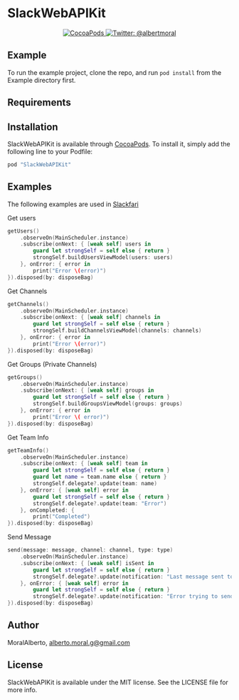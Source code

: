 # SlackWebAPIKit

<p align="center">
<a href="https://cocoapods.org/pods/SlackWebAPIKit">
<img src="https://img.shields.io/cocoapods/v/SlackWebAPIKit.svg" alt="CocoaPods" />
</a>
<a href="https://twitter.com/albertmoral">
<img src="https://img.shields.io/badge/contact-@albertmoral-blue.svg?style=flat" alt="Twitter: @albertmoral" />
</a>
</p>


## Example

To run the example project, clone the repo, and run `pod install` from the Example directory first.

## Requirements

## Installation

SlackWebAPIKit is available through [CocoaPods](http://cocoapods.org). To install
it, simply add the following line to your Podfile:

```ruby
pod "SlackWebAPIKit"
```

## Examples

The following examples are used in [Slackfari](https://github.com/MoralAlberto/Slackfari)

Get users

```swift
getUsers()
    .observeOn(MainScheduler.instance)
    .subscribe(onNext: { [weak self] users in
        guard let strongSelf = self else { return }
        strongSelf.buildUsersViewModel(users: users)
    }, onError: { error in
        print("Error \(error)")
}).disposed(by: disposeBag)
```

Get Channels

```swift
getChannels()
    .observeOn(MainScheduler.instance)
    .subscribe(onNext: { [weak self] channels in
        guard let strongSelf = self else { return }
        strongSelf.buildChannelsViewModel(channels: channels)
    }, onError: { error in
        print("Error \(error)")
}).disposed(by: disposeBag)
```

Get Groups (Private Channels)

```swift
getGroups()
    .observeOn(MainScheduler.instance)
    .subscribe(onNext: { [weak self] groups in
        guard let strongSelf = self else { return }
        strongSelf.buildGroupsViewModel(groups: groups)
    }, onError: { error in
        print("Error \( error)")
}).disposed(by: disposeBag)
```

Get Team Info

```swift
getTeamInfo()
    .observeOn(MainScheduler.instance)
    .subscribe(onNext: { [weak self] team in
        guard let strongSelf = self else { return }
        guard let name = team.name else { return }
        strongSelf.delegate?.update(team: name)
    }, onError: { [weak self] error in
        guard let strongSelf = self else { return }
        strongSelf.delegate?.update(team: "Error")
    }, onCompleted: {
        print("Completed")
}).disposed(by: disposeBag)
```

Send Message

```swift
send(message: message, channel: channel, type: type)
    .observeOn(MainScheduler.instance)
    .subscribe(onNext: { [weak self] isSent in
        guard let strongSelf = self else { return }
        strongSelf.delegate?.update(notification: "Last message sent to: \(channel)")
    }, onError: { [weak self] error in
        guard let strongSelf = self else { return }
        strongSelf.delegate?.update(notification: "Error trying to send the message")
}).disposed(by: disposeBag)
```

## Author

MoralAlberto, alberto.moral.g@gmail.com

## License

SlackWebAPIKit is available under the MIT license. See the LICENSE file for more info.

